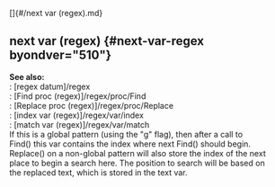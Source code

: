 []{#/next var (regex).md}    
## next var (regex) {#next-var-regex byondver="510"}    
**See also:**    
:   [regex datum]/regex    
:   [Find proc (regex)]/regex/proc/Find    
:   [Replace proc (regex)]/regex/proc/Replace    
:   [index var (regex)]/regex/var/index    
:   [match var (regex)]/regex/var/match    
If this is a global pattern (using the \"g\" flag), then after a call to    
Find() this var contains the index where next Find() should begin.    
Replace() on a non-global pattern will also store the index of the next    
place to begin a search here. The position to search will be based on    
the replaced text, which is stored in the text var.  